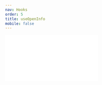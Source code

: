 ```yaml
---
nav: Hooks
order: 5
title: useOpenInfo
mobile: false
---
```

<embed src="../../src/hooks/useOpenInfo/index.md"></embed>
